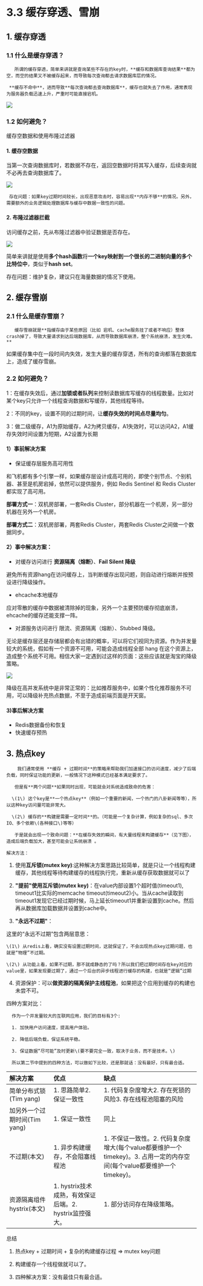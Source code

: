 # 3.3 缓存穿透、雪崩

## 1. 缓存穿透

### 1.1 什么是缓存穿透？

       所谓的缓存穿透，简单来讲就是查询某些不存在的key时，**缓存和数据库查询结果**都为空，而空的结果又不被缓存起来，而导致每次查询都去请求数据库层的情况。

     **缓存不命中**，进而导致**每次查询都去查询数据库**，缓存也就失去了作用，通常表现为服务器负载迅速上升，严重时可能直接宕机。

![](../../.gitbook/assets/image%20%28104%29.png)

### 1.2 如何避免？

 缓存空数据和使用布隆过滤器

#### 1. 缓存空数据

当第一次查询数据库时，若数据不存在，返回空数据时将其写入缓存，后续查询就不必再去查询数据库了。

![](../../.gitbook/assets/image%20%2858%29.png)

     存在问题：如果key过期时间较长，出现恶意攻击时，容易出现**内存不够**的情况。另外，需要额外的业务逻辑处理数据库与缓存中数据一致性的问题。

#### 2. 布隆过滤器拦截

访问缓存之前，先从布隆过滤器中验证数据是否存在。

![](../../.gitbook/assets/image%20%28120%29.png)

简单来讲就是使用**多个hash函数**将**一个key映射到一个很长的二进制向量的多个比特位中**，类似于**hash set**。

存在问题：维护复杂，建议只在海量数据的情况下使用。

## 2. 缓存雪崩

### 2.1 什么是缓存雪崩？

       缓存雪崩就是**指缓存由于某些原因（比如 宕机、cache服务挂了或者不响应）整体crash掉了，导致大量请求到达后端数据库，从而导致数据库崩溃，整个系统崩溃，发生灾难。**

 如果缓存集中在一段时间内失效，发生大量的缓存穿透，所有的查询都落在数据库上，造成了缓存雪崩。

### 2.2 如何避免？

1：在缓存失效后，通过**加锁或者队列**来控制读数据库写缓存的线程数量。比如对某个key只允许一个线程查询数据和写缓存，其他线程等待。

2：不同的key，设置不同的过期时间，让**缓存失效的时间点尽量均匀**。

3：做二级缓存，A1为原始缓存，A2为拷贝缓存，A1失效时，可以访问A2，A1缓存失效时间设置为短期，A2设置为长期

#### **1）事前解决方案**

* 保证缓存层服务高可用性

和飞机都有多个引擎一样，如果缓存层设计成高可用的，即使个别节点、个别机器、甚至是机房宕掉，依然可以提供服务，例如 Redis Sentinel 和 Redis Cluster 都实现了高可用。

**部署方式一**：双机房部署，一套Redis Cluster，部分机器在一个机房，另一部分机器在另外一个机房。

**部署方式二**：双机房部署，两套Redis Cluster，两套Redis Cluster之间做一个数据同步。

#### **2）事中解决方案：**

* 对缓存访问进行 **资源隔离（熔断）**、**Fail Silent 降级**

避免所有资源hang在访问缓存上，当判断缓存出现问题，则自动进行熔断并按预设进行降级操作。

* ehcache本地缓存

应对零散的缓存中数据被清除掉的现象，另外一个主要预防缓存彻底崩溃，ehcache的缓存还能支撑一阵。

* 对源服务访问进行 限流、资源隔离（熔断）、Stubbed 降级。

无论是缓存层还是存储层都会有出错的概率，可以将它们视同为资源。作为并发量较大的系统，假如有一个资源不可用，可能会造成线程全部 hang 在这个资源上，造成整个系统不可用。相信大家一定遇到过这样的页面：这些应该就是淘宝的降级策略。

![](../../.gitbook/assets/image%20%28108%29.png)

 降级在高并发系统中是非常正常的：比如推荐服务中，如果个性化推荐服务不可用，可以降级补充热点数据，不至于造成前端页面是开天窗。

#### **3\)事后解决方案**

* Redis数据备份和恢复
* 快速缓存预热

## 3. 热点key

        我们通常使用 **缓存 + 过期时间**的策略来帮助我们加速接口的访问速度，减少了后端负载，同时保证功能的更新，一般情况下这种模式已经基本满足要求了。

       但是有**两个问题**如果同时出现，可能就会对系统造成致命的危害：

      \(1\) 这个key是**一个热点key**（例如一个重要的新闻，一个热门的八卦新闻等等），所以这种key访问量可能非常大。

      \(2\) 缓存的**构建是需要一定时间**的。（可能是一个复杂计算，例如复杂的sql、多次IO、多个依赖\(各种接口\)等等）

       于是就会出现一个致命问题：**在缓存失效的瞬间，有大量线程来构建缓存**（见下图），造成后端负载加大，甚至可能会让系统崩溃 。

    解决方法：

1. 使用**互斥锁\(mutex key\)**:这种解决方案思路比较简单，就是只让一个线程构建缓存，其他线程等待构建缓存的线程执行完，重新从缓存获取数据就可以了  


2. **"提前"使用互斥锁\(mutex key\)**：在value内部设置1个超时值\(timeout1\), timeout1比实际的memcache timeout\(timeout2\)小。当从cache读取到timeout1发现它已经过期时候，马上延长timeout1并重新设置到cache。然后再从数据库加载数据并设置到cache中。  


3. **"永远不过期"**：

 这里的“永远不过期”包含两层意思：

    \(1\) 从redis上看，确实没有设置过期时间，这就保证了，不会出现热点key过期问题，也就是“物理”不过期。

    \(2\) 从功能上看，如果不过期，那不就成静态的了吗？所以我们把过期时间存在key对应的value里，如果发现要过期了，通过一个后台的异步线程进行缓存的构建，也就是“逻辑”过期

4. 资源保护：可以**做资源的隔离保护主线程池**，如果把这个应用到缓存的构建也未尝不可。

四种方案对比：

      作为一个并发量较大的互联网应用，我们的目标有3个:

      1. 加快用户访问速度，提高用户体验。

      2. 降低后端负载，保证系统平稳。

      3. 保证数据“尽可能”及时更新\(要不要完全一致，取决于业务，而不是技术。\)

      所以第二节中提到的四种方法，可以做如下比较，还是那就话：没有最好，只有最合适。 

| 解决方案 | 优点 | 缺点 |
| :--- | :--- | :--- |
| 简单分布式锁\(Tim yang\) |  1. 思路简单2. 保证一致性 | 1. 代码复杂度增大2. 存在死锁的风险3. 存在线程池阻塞的风险 |
| 加另外一个过期时间\(Tim yang\) |  1. 保证一致性 | 同上  |
| 不过期\(本文\) | 1. 异步构建缓存，不会阻塞线程池 | 1. 不保证一致性。2. 代码复杂度增大\(每个value都要维护一个timekey\)。3. 占用一定的内存空间\(每个value都要维护一个timekey\)。 |
| 资源隔离组件hystrix\(本文\) | 1. hystrix技术成熟，有效保证后端。2. hystrix监控强大。   | 1. 部分访问存在降级策略。  |

  
总结

   1.  热点key + 过期时间 + 复杂的构建缓存过程 =&gt; mutex key问题

   2. 构建缓存一个线程做就可以了。

   3. 四种解决方案：没有最佳只有最合适。  


